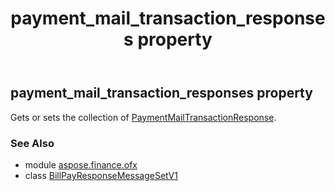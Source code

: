 ﻿---
title: payment_mail_transaction_responses property
second_title: Aspose.Finance for Python via .NET API References
description: 
type: docs
weight: 70
url: /python-net/aspose.finance.ofx/billpayresponsemessagesetv1/payment_mail_transaction_responses/
is_root: false
---

## payment_mail_transaction_responses property


Gets or sets the collection of [PaymentMailTransactionResponse](/finance/python-net/aspose.finance.ofx.billpay/paymentmailtransactionresponse).

### See Also
* module [aspose.finance.ofx](../../)
* class [BillPayResponseMessageSetV1](/finance/python-net/aspose.finance.ofx/billpayresponsemessagesetv1)
